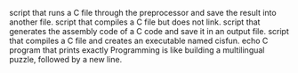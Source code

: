 script that runs a C file through the preprocessor and save the result into another file.
script that compiles a C file but does not link.
script that generates the assembly code of a C code and save it in an output file.
script that compiles a C file and creates an executable named cisfun.
echo C program that prints exactly Programming is like building a multilingual puzzle, followed by a new line.
